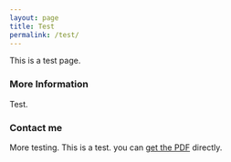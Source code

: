 ```yaml
---
layout: page
title: Test
permalink: /test/
---
```


This is a test page.

### More Information
Test.

### Contact me

More testing.
This is a test. you can [get the PDF](https://ckourris.github.io/pdf_files/test.pdf) directly.